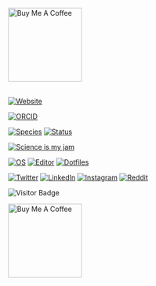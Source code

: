 

###
<br />
<br />
<a href="https://calendar.app.google/C1vUcTQm3orrp6Rr6" target="_blank"><img src="Screenshot 2023-07-03 at 18-54-50 Mount Royal University – Calendar - Tuesday 4 July 2023.png" alt="Buy Me A Coffee" width="150" ></a>
<br />
<br />


[![Website](https://img.shields.io/badge/Website-adhillon.vercel.app-informational?style=flat-square&color=black&logo=vercel&logoColor=white)](https://adhillon.vercel.app)

[![ORCID](https://img.shields.io/badge/ORCID-0000--0001--6615--8677-blue?style=flat-square&logo=orcid&logoColor=white)](https://orcid.org/0009-0009-7729-3060)


[![Species](https://img.shields.io/badge/Species-Homo_sapiens-success?style=flat-square&logo=mailchimp&logoColor=white)](https://en.wikipedia.org/wiki/Homo_sapiens)
[![Status](https://img.shields.io/badge/Status-Stable-success?style=flat-square&logo=gravatar&logoColor=white)](https://en.wikipedia.org/wiki/Life)

[![Science is my jam](https://img.shields.io/badge/My%20jam-science-critical?style=flat-square&logo=electron&logoColor=white)](https://github.com/adhillon192)

[![OS](https://img.shields.io/badge/OS-Linux-informational?style=flat-square&logo=linux&logoColor=white)](https://en.wikipedia.org/wiki/Linux)
[![Editor](https://img.shields.io/badge/Editor-Intellij-blue?style=flat-square&logo=intellij-idea-code&logoColor=white)](https://www.jetbrains.com/idea)
[![Dotfiles](https://img.shields.io/badge/Setup-Dotfiles-blue?style=flat-square&logo=when-i-work&logoColor=white)](https://github.com/adhillon192/dotfiles)



[![Twitter](https://img.shields.io/badge/Twitter-adhillon192-informational?style=flat-square&logo=twitter&logoColor=white)](https://twitter.com/amardeep192)
[![LinkedIn](https://img.shields.io/badge/LinkedIn-adhillon192-informational?style=flat-square&logo=linkedin&logoColor=white)](https://www.linkedin.com/in/amardeepdhillon/)
[![Instagram](https://img.shields.io/badge/Instagram-adhillon192-informational?style=flat-square&logo=instagram&logoColor=white)](https://www.instagram.com/amardeep_singh192/)
[![Reddit](https://img.shields.io/badge/Reddit-adhillon192-informational?style=flat-square&logo=reddit&logoColor=white)](https://www.reddit.com/user/Dry_Tea1708)





![Visitor Badge](https://visitor-badge.laobi.icu/badge?page_id=adhillon192.adhillon192)




<a href="https://www.buymeacoffee.com/adhil365C" target="_blank"><img src="https://cdn.buymeacoffee.com/buttons/v2/default-red.png" alt="Buy Me A Coffee" width="150" ></a>



